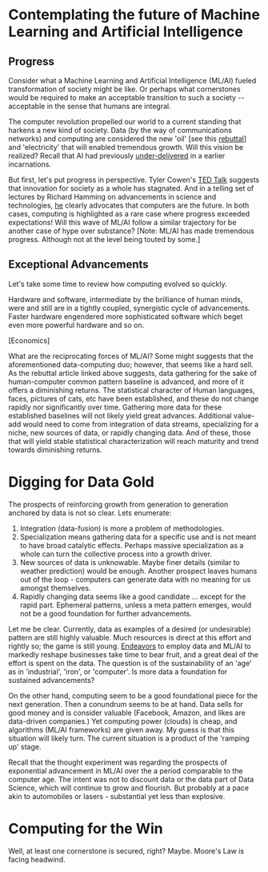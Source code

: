 <!--
.. title: Machine Learning Society
.. slug: ml-society
.. date: 2019-02-10 17:30:48 UTC
.. tags: 
.. category: 
.. link: 
.. description: 
.. type: text
.. has_math: True
-->
# Contemplating the future of Machine Learning and Artificial Intelligence

## Progress

Consider what a Machine Learning and Artificial Intelligence (ML/AI) fueled transformation of society might be like. Or perhaps what cornerstones would be required to make an acceptable transition to such a society -- acceptable in the sense that humans are integral.

The computer revolution propelled our world to a current standing that harkens a new kind of society. Data (by the way of communications networks) and computing are considered the new 'oil' \[see this [rebuttal](https://venturebeat.com/2019/02/10/data-is-not-the-new-oil/)\]
and 'electricity' that will enabled tremendous growth. Will this vision be realized? Recall that AI had previously [under-delivered](https://en.wikipedia.org/wiki/AI_winter) in a earlier incarnations.

But first, let's put progress in perspective. Tyler Cowen's [TED Talk](https://www.youtube.com/watch?v=_93CXTt2K7c) suggests that innovation for society as a whole has stagnated. And in a telling set of lectures by Richard Hamming on advancements in science and technologies, [he](https://www.youtube.com/watch?v=AD4b-52jtos) clearly advocates that computers are the future. In both cases, computing is highlighted as a rare case where progress exceeded expectations! Will this wave of ML/AI follow a similar trajectory for be another case of hype over substance? [Note: ML/AI has made tremendous progress. Although not at the level being touted by some.]

## Exceptional Advancements

Let's take some time to review how computing evolved so quickly.

Hardware and software, intermediate by the brilliance of human minds, were and still are in a tightly coupled, synergistic cycle of advancements. Faster hardware engendered more sophisticated software which beget even more powerful hardware and so on.

[Economics]

What are the reciprocating forces of ML/AI? Some might suggests that the aforementioned data-computing duo; however, that seems like a hard sell. As the rebuttal article linked above suggests, data gathering for the sake of human-computer common pattern baseline is advanced, and more of it offers a diminishing returns. The statistical character of Human languages, faces, pictures of cats, etc have been established, and these do not change rapidly nor significantly over time. Gathering more data for these established baselines will not likely yield great advances. Additional value-add would need to come from integration of data streams, specializing for a niche, new sources of data, or rapidly changing data. And of these, those that will yield stable statistical characterization will reach maturity and trend towards diminishing returns. 

# Digging for Data Gold

The prospects of reinforcing growth from generation to generation anchored by data is not so clear. Lets enumerate:

1. Integration (data-fusion) is more a problem of methodologies.
2. Specialization means gathering data for a specific use and is not meant to have broad catalytic effects. Perhaps massive specialization as a whole can turn the collective process into a growth driver.
3. New sources of data is unknowable. Maybe finer details (similar to weather prediction) would be enough. Another prospect leaves humans out of the loop - computers can generate data with no meaning for us amongst themselves.
4. Rapidly changing data seems like a good candidate ... except for the rapid part. Ephemeral patterns, unless a meta pattern emerges, would not be a good foundation for further advancements.

Let me be clear. Currently, data as examples of a desired (or undesirable) pattern are still highly valuable. Much resources is direct at this effort and rightly so; the game is still young. [Endeavors]((https://www.technologyreview.com/s/612897/this-is-why-ai-has-yet-to-reshape-most-businesses/)) to employ data and ML/AI to markedly reshape businesses take time to bear fruit, and a great deal of the effort is spent on the data.
The question is of the sustainability of an 'age' as in 'industrial', 'iron', or 'computer'. Is more data a foundation for sustained advancements?

On the other hand, computing seem to be a good foundational piece for the next generation. Then a conundrum seems to be at hand. Data sells for good money and is consider valuable (Facebook, Amazon, and likes are data-driven companies.) Yet computing power (clouds) is cheap, and algorithms (ML/AI frameworks) are given away. My guess is that this situation will likely turn. The current situation is a product of the 'ramping up' stage.

Recall that the thought experiment was regarding the prospects of exponential advancement in ML/AI over the a period comparable to the computer age. The intent was not to discount data or the data part of Data Science, which will continue to grow and flourish. But probably at a pace akin to automobiles or lasers - substantial yet less than explosive.

<!-- China Data Farms -->

# Computing for the Win

Well, at least one cornerstone is secured, right? Maybe. Moore's Law is facing headwind.

<!-- Lasers may yet offer hope
Architecture
Connection machine -->


<!-- Ironically, besides computing, human brain power, does seem to be a key ingredient. Hence, the mad scramble for human capital with the right expertise seems appropriate. 
ML/AI and humans.
make better humans (cyborgs)?
enhance human minds.
-->

